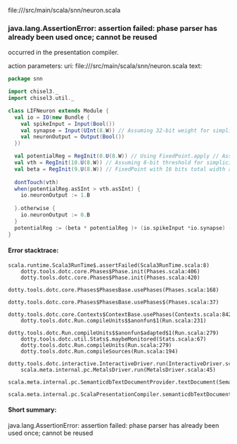 file://<WORKSPACE>/src/main/scala/snn/neuron.scala
### java.lang.AssertionError: assertion failed: phase parser has already been used once; cannot be reused

occurred in the presentation compiler.

action parameters:
uri: file://<WORKSPACE>/src/main/scala/snn/neuron.scala
text:
```scala
package snn

import chisel3._
import chisel3.util._

class LIFNeuron extends Module {
  val io = IO(new Bundle {
    val spikeInput = Input(Bool())
    val synapse = Input(UInt(8.W)) // Assuming 32-bit weight for simplicity
    val neuronOutput = Output(Bool())
  })

  val potentialReg = RegInit(0.U(8.W)) // Using FixedPoint.apply // Assuming 8-bit potential for simplicity
  val vth = RegInit(10.U(8.W)) // Assuming 8-bit threshold for simplicity
  val beta = RegInit(9.U(8.W)) // FixedPoint with 16 bits total width and 8 fractional bits
  
  dontTouch(vth)
  when(potentialReg.asSInt > vth.asSInt) {
    io.neuronOutput := 1.B
    
  }.otherwise {
    io.neuronOutput := 0.B
  }
  potentialReg := (beta * potentialReg )+ (io.spikeInput *io.synapse) - (io.neuronOutput*vth)
}

```



#### Error stacktrace:

```
scala.runtime.Scala3RunTime$.assertFailed(Scala3RunTime.scala:8)
	dotty.tools.dotc.core.Phases$Phase.init(Phases.scala:406)
	dotty.tools.dotc.core.Phases$Phase.init(Phases.scala:420)
	dotty.tools.dotc.core.Phases$PhasesBase.usePhases(Phases.scala:168)
	dotty.tools.dotc.core.Phases$PhasesBase.usePhases$(Phases.scala:37)
	dotty.tools.dotc.core.Contexts$ContextBase.usePhases(Contexts.scala:842)
	dotty.tools.dotc.Run.compileUnits$$anonfun$1(Run.scala:231)
	dotty.tools.dotc.Run.compileUnits$$anonfun$adapted$1(Run.scala:279)
	dotty.tools.dotc.util.Stats$.maybeMonitored(Stats.scala:67)
	dotty.tools.dotc.Run.compileUnits(Run.scala:279)
	dotty.tools.dotc.Run.compileSources(Run.scala:194)
	dotty.tools.dotc.interactive.InteractiveDriver.run(InteractiveDriver.scala:165)
	scala.meta.internal.pc.MetalsDriver.run(MetalsDriver.scala:45)
	scala.meta.internal.pc.SemanticdbTextDocumentProvider.textDocument(SemanticdbTextDocumentProvider.scala:33)
	scala.meta.internal.pc.ScalaPresentationCompiler.semanticdbTextDocument$$anonfun$1(ScalaPresentationCompiler.scala:191)
```
#### Short summary: 

java.lang.AssertionError: assertion failed: phase parser has already been used once; cannot be reused